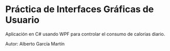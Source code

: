 # Práctica de Interfaces Gráficas de Usuario
Aplicación en C# usando WPF para controlar el consumo de calorías diario.

Autor: Alberto García Martín
